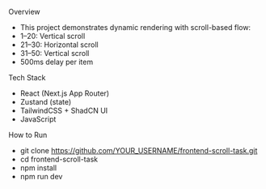 Overview

- This project demonstrates dynamic rendering with scroll-based flow:
- 1–20: Vertical scroll
- 21–30: Horizontal scroll
- 31–50: Vertical scroll
- 500ms delay per item

Tech Stack

- React (Next.js App Router)
- Zustand (state)
- TailwindCSS + ShadCN UI
- JavaScript
  
How to Run

- git clone https://github.com/YOUR_USERNAME/frontend-scroll-task.git
- cd frontend-scroll-task
- npm install
- npm run dev
